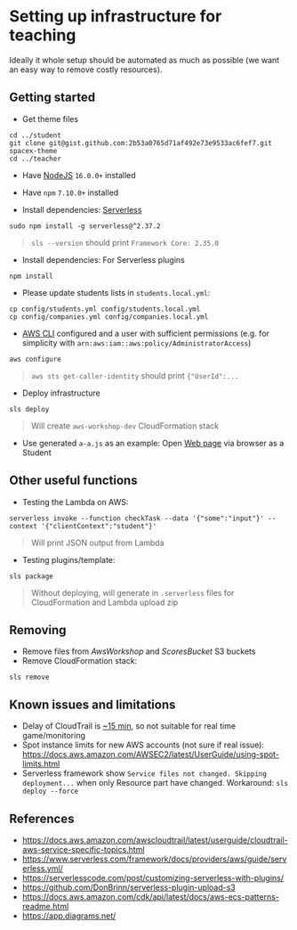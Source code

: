 Setting up infrastructure for teaching
======================================

Ideally it whole setup should be automated as much as possible
(we want an easy way to remove costly resources).

## Getting started

* Get theme files
```shell
cd ../student
git clone git@gist.github.com:2b53a0765d71af492e73e9533ac6fef7.git spacex-theme
cd ../teacher
```
* Have [NodeJS](https://nodejs.org/en/download/) `16.0.0+` installed
* Have `npm` `7.10.0+` installed

* Install dependencies: [Serverless](https://www.serverless.com/framework/docs/getting-started/)
```shell
sudo npm install -g serverless@^2.37.2
```
> `sls --version` should print `Framework Core: 2.35.0` 

* Install dependencies: For Serverless plugins
```shell
npm install
```

* Please update students lists in `students.local.yml`:
```shell
cp config/students.yml config/students.local.yml
cp config/companies.yml config/companies.local.yml
```

* [AWS CLI](https://docs.aws.amazon.com/cli/latest/userguide/install-cliv2.html) configured and
  a user with sufficient permissions (e.g. for simplicity with `arn:aws:iam::aws:policy/AdministratorAccess`)
```shell
aws configure
```
> `aws sts get-caller-identity` should print `{"UserId":...`

* Deploy infrastructure
```shell
sls deploy
```
> Will create `aws-workshop-dev` CloudFormation stack

* Use generated `a-a.js` as an example:
Open [Web page](../student/index.html) via browser as a Student


## Other useful functions

* Testing the Lambda on AWS:
```shell
serverless invoke --function checkTask --data '{"some":"input"}' --context '{"clientContext":"student"}'
```
> Will print JSON output from Lambda

* Testing plugins/template:
```shell
sls package
```
> Without deploying, will generate in `.serverless` files for CloudFormation and Lambda upload zip 


## Removing

* Remove files from _AwsWorkshop_ and _ScoresBucket_ S3 buckets
* Remove CloudFormation stack:
```shell
sls remove
```

## Known issues and limitations

 * Delay of CloudTrail is [~15 min](https://aws.amazon.com/cloudtrail/faqs/),
   so not suitable for real time game/monitoring
 * Spot instance limits for new AWS accounts (not sure if real issue): https://docs.aws.amazon.com/AWSEC2/latest/UserGuide/using-spot-limits.html
 * Serverless framework show `Service files not changed. Skipping deployment...` when only Resource part have changed.
   Workaround: `sls deploy --force`

## References

* https://docs.aws.amazon.com/awscloudtrail/latest/userguide/cloudtrail-aws-service-specific-topics.html
* https://www.serverless.com/framework/docs/providers/aws/guide/serverless.yml/
* https://serverlesscode.com/post/customizing-serverless-with-plugins/
* https://github.com/DonBrinn/serverless-plugin-upload-s3
* https://docs.aws.amazon.com/cdk/api/latest/docs/aws-ecs-patterns-readme.html
* https://app.diagrams.net/
